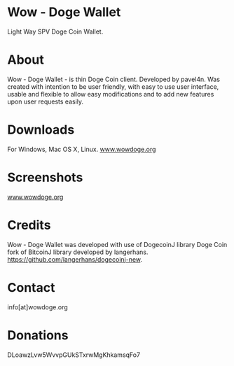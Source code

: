 Wow - Doge Wallet
=================

Light Way SPV Doge Coin Wallet.

About
=====
Wow - Doge Wallet - is thin Doge Coin client. Developed by pavel4n. Was created with intention to be user friendly, with easy to use user interface, usable and flexible to allow easy modifications and to add new features upon user requests easily.

Downloads
=========
For Windows, Mac OS X, Linux. www.wowdoge.org

Screenshots
===========
www.wowdoge.org

Credits
=======
Wow - Doge Wallet was developed with use of DogecoinJ library Doge Coin fork of BitcoinJ library developed by langerhans. https://github.com/langerhans/dogecoinj-new.

Contact
=======

info[at]wowdoge.org


Donations
=========

DLoawzLvw5WvvpGUkSTxrwMgKhkamsqFo7
